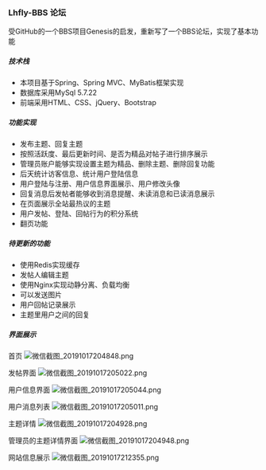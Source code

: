 ### Lhfly-BBS 论坛

受GitHub的一个BBS项目Genesis的启发，重新写了一个BBS论坛，实现了基本功能
##### 技术栈

* 本项目基于Spring、Spring MVC、MyBatis框架实现
* 数据库采用MySql 5.7.22
* 前端采用HTML、CSS、jQuery、Bootstrap

##### 功能实现

* 发布主题、回复主题
* 按照活跃度、最后更新时间、是否为精品对帖子进行排序展示
* 管理员账户能够实现设置主题为精品、删除主题、删除回复功能
* 后天统计访客信息、统计用户登陆信息
* 用户登陆与注册、用户信息界面展示、用户修改头像
* 回复消息后发帖者能够收到消息提醒、未读消息和已读消息展示
* 在页面展示全站最热议的主题
* 用户发帖、登陆、回帖行为的积分系统
* 翻页功能

##### 待更新的功能

* 使用Redis实现缓存
* 发帖人编辑主题
* 使用Nginx实现动静分离、负载均衡
* 可以发送图片
* 用户回帖记录展示
* 主题里用户之间的回复

##### 界面展示

首页
![微信截图_20191017204848.png](https://i.loli.net/2019/10/17/jse3GRl4Npkhr5g.png)

发帖界面
![微信截图_20191017205022.png](https://i.loli.net/2019/10/17/Mo9AB4fOWqbctPw.png)

用户信息界面
![微信截图_20191017205044.png](https://i.loli.net/2019/10/17/OCMEWNpb2DFmzRw.png)

用户消息列表
![微信截图_20191017205011.png](https://i.loli.net/2019/10/17/XGohLU24Wmkxby5.png)

主题详情
![微信截图_20191017204928.png](https://i.loli.net/2019/10/17/yAUk7D6finR18jF.png)

管理员的主题详情界面
![微信截图_20191017204948.png](https://i.loli.net/2019/10/17/DvEIS4utr3RlQjn.png)

网站信息展示
![微信截图_20191017212355.png](https://i.loli.net/2019/10/17/JHWnvM9uCYQ2qoa.png)